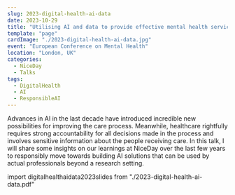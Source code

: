 ```yaml
---
slug: 2023-digital-health-ai-data
date: 2023-10-29
title: "Utilising AI and data to provide effective mental health services"
template: "page"
cardImage: "./2023-digital-health-ai-data.jpg"
event: "European Conference on Mental Health"
location: "London, UK"
categories:
  - NiceDay
  - Talks
tags:
  - DigitalHealth
  - AI
  - ResponsibleAI
---
```


Advances in AI in the last decade have introduced incredible new possibilities for improving the care process. Meanwhile, healthcare rightfully requires strong accountability for all decisions made in the process and involves sensitive information about the people receiving care. In this talk, I will share some insights on our learnings at NiceDay over the last few years to responsibly move towards building AI solutions that can be used by actual professionals beyond a research setting.

import digitalhealthaidata2023slides from "./2023-digital-health-ai-data.pdf"

<SlidesViewer path={digitalhealthaidata2023slides}/>